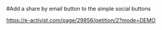 #Add a share by email button to the simple social buttons

https://e-activist.com/page/29856/petition/2?mode=DEMO
